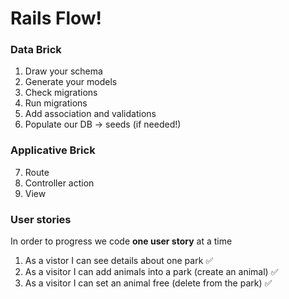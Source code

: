 # Rails Flow!

### Data Brick
1. Draw your schema
2. Generate your models
3. Check migrations
4. Run migrations
5. Add association and validations
6. Populate our DB -> seeds (if needed!)

### Applicative Brick
7. Route
8. Controller action
9. View

### User stories

In order to progress we code **one user story** at a time
1. As a vistor I can see details about one park ✅
2. As a visitor I can add animals into a park (create an animal) ✅
3. As a visitor I can set an animal free (delete from the park) ✅
